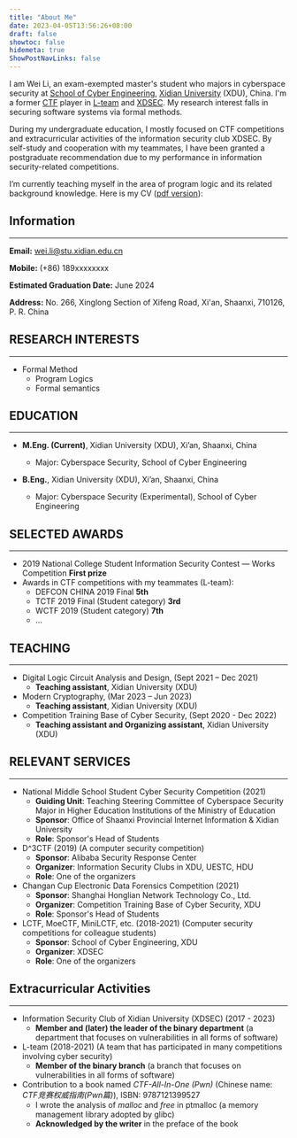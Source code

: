 ```yaml
---
title: "About Me"
date: 2023-04-05T13:56:26+08:00
draft: false
showtoc: false
hidemeta: true
ShowPostNavLinks: false
---
```


I am Wei Li, an exam-exempted master's student who majors in cyberspace security at [School of Cyber Engineering](https://ceen.xidian.edu.cn/), [Xidian University](https://en.xidian.edu.cn/) (XDU), China. I'm a former [CTF](https://en.wikipedia.org/wiki/Capture_the_flag_(cybersecurity)) player in [L-team](https://l.xdsec.org/) and [XDSEC](https://xdsec.org/). My research interest falls in securing software systems via formal methods.

During my undergraduate education, I mostly focused on CTF competitions and extracurricular activities of the information security club XDSEC. By self-study and cooperation with my teammates, I have been granted a postgraduate recommendation due to my performance in information security-related competitions.

I’m currently teaching myself in the area of program logic and its related background knowledge. Here is my CV ([pdf version](https://github.com/hu4i/autoCV/raw/build/cv.pdf)):

## Information

---

**Email:** [wei.li@stu.xidian.edu.cn](mailto:wei.li@stu.xidian.edu.cn)

**Mobile:** (+86) 189xxxxxxxx

**Estimated Graduation Date:** June 2024

**Address:** No. 266, Xinglong Section of Xifeng Road, Xi'an, Shaanxi, 710126, P. R. China

## RESEARCH INTERESTS

---

- Formal Method
  - Program Logics
  - Formal semantics

## EDUCATION

---

- **M.Eng. (Current)**, Xidian University (XDU), Xi’an, Shaanxi, China
  - Major: Cyberspace Security, School of Cyber Engineering

- **B.Eng.**, Xidian University (XDU), Xi’an, Shaanxi, China
  - Major: Cyberspace Security (Experimental), School of Cyber Engineering

## SELECTED AWARDS

---

- 2019 National College Student Information Security Contest — Works Competition **First prize**
- Awards in CTF competitions with my teammates (L-team):
  - DEFCON CHINA 2019 Final **5th**
  - TCTF 2019 Final (Student category)  **3rd**
  - WCTF 2019 (Student category) **7th**
  - …

## TEACHING

---

- Digital Logic Circuit Analysis and Design, (Sept 2021 – Dec 2021)
  - **Teaching assistant**, Xidian University (XDU)
- Modern Cryptography, (Mar 2023 – Jun 2023)
  - **Teaching assistant**, Xidian University (XDU)
- Competition Training Base of Cyber Security, (Sept 2020 - Dec 2022)
  - **Teaching assistant and Organizing assistant**, Xidian University (XDU)

## RELEVANT SERVICES

---

- National Middle School Student Cyber Security Competition (2021)
  - **Guiding Unit**: Teaching Steering Committee of Cyberspace Security Major in Higher Education Institutions of the Ministry of Education
  - **Sponsor**: Office of Shaanxi Provincial Internet Information & Xidian University
  - **Role**: Sponsor's Head of Students
- D^3CTF (2019) (A computer security competition)
  - **Sponsor**: Alibaba Security Response Center
  - **Organizer**: Information Security Clubs in XDU, UESTC, HDU
  - **Role**: One of the organizers
- Changan Cup Electronic Data Forensics Competition (2021)
  - **Sponsor**: Shanghai Honglian Network Technology Co., Ltd.
  - **Organizer**: Competition Training Base of Cyber Security, XDU
  - **Role**: Sponsor's Head of Students
- LCTF, MoeCTF, MiniLCTF, etc. (2018-2021) (Computer security competitions for colleague students)
  - **Sponsor**: School of Cyber Engineering, XDU
  - **Organizer**: XDSEC
  - **Role**: One of the organizers

## Extracurricular Activities

---

- Information Security Club of Xidian University (XDSEC) (2017 - 2023)
  - **Member and (later) the leader of the binary department** (a department that focuses on vulnerabilities in all forms of software)
- L-team (2018-2021) (A team that has participated in many competitions involving cyber security)
  - **Member of the binary branch** (a branch that focuses on vulnerabilities in all forms of software)
- Contribution to a book named *CTF-All-In-One (Pwn)* (Chinese name: *CTF竞赛权威指南(Pwn篇)*), ISBN: 9787121399527
  - I wrote the analysis of *malloc* and *free* in ptmalloc (a memory management library adopted by glibc)
  - **Acknowledged by the writer** in the preface of the book
